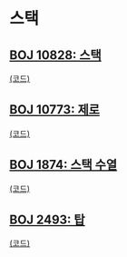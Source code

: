 # 스택

## [BOJ 10828: 스택](https://www.acmicpc.net/problem/10828)
[(코드)](https://github.com/DJ-archive/Algorithm-DataStructure/blob/main/0minyoung0/algorithm/05_스택/Boj10828.java)

## [BOJ 10773: 제로](https://www.acmicpc.net/problem/10773)
[(코드)](https://github.com/DJ-archive/Algorithm-DataStructure/blob/main/0minyoung0/algorithm/05_스택/Boj10773.java)

## [BOJ 1874: 스택 수열](https://www.acmicpc.net/problem/1874)
[(코드)](https://github.com/DJ-archive/Algorithm-DataStructure/blob/main/0minyoung0/algorithm/05_스택/Boj1874.java)

## [BOJ 2493: 탑](https://www.acmicpc.net/problem/2493)
[(코드)](https://github.com/DJ-archive/Algorithm-DataStructure/blob/main/0minyoung0/algorithm/05_스택/Boj2493.java)
